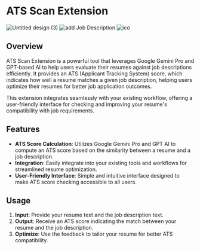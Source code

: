 

# ATS Scan Extension

![Untitled design (3)](https://github.com/Vishal8700/ATS-SCAN-EDGE-CHROME-EXTENSION/assets/97828106/00975035-e8ba-4f4d-ba7e-e5264b7c4403)
![add Job Description](https://github.com/Vishal8700/ATS-SCAN-EDGE-CHROME-EXTENSION/assets/97828106/41c9af3d-887c-4b87-9973-9c7085bd0a44)
![ico](https://github.com/Vishal8700/ATS-SCAN-EDGE-CHROME-EXTENSION/assets/97828106/a11ef8b6-e273-4334-9207-9d422e1e29ce)


## Overview

ATS Scan Extension is a powerful tool that leverages Google Gemini Pro and GPT-based AI to help users evaluate their resumes against job descriptions efficiently. It provides an ATS (Applicant Tracking System) score, which indicates how well a resume matches a given job description, helping users optimize their resumes for better job application outcomes.

This extension integrates seamlessly with your existing workflow, offering a user-friendly interface for checking and improving your resume's compatibility with job requirements.

## Features

- **ATS Score Calculation**: Utilizes Google Gemini Pro and GPT AI to compute an ATS score based on the similarity between a resume and a job description.
- **Integration**: Easily integrate into your existing tools and workflows for streamlined resume optimization.
- **User-Friendly Interface**: Simple and intuitive interface designed to make ATS score checking accessible to all users.

## Usage

1. **Input**: Provide your resume text and the job description text.
2. **Output**: Receive an ATS score indicating the match between your resume and the job description.
3. **Optimize**: Use the feedback to tailor your resume for better ATS compatibility.





